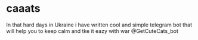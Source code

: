 # caaats
In that hard days in Ukraine i have written cool and simple telegram bot that will help you to keep calm and tke it eazy with war
@GetCuteCats_bot
